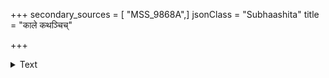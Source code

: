 +++
secondary_sources = [ "MSS_9868A",]
jsonClass = "Subhaashita"
title = "काले कथञ्चिच्"

+++

<details><summary>Text</summary>

काले कथंचिच् चरतां धवानां कान्त्या स्वया कर्दमितेऽन्तरिक्षे।  
अम्भोधराः श्रान्तिजुषामभूवन् आलम्बदण्डा इव वारिधाराः॥
</details>
